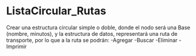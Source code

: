# ListaCircular_Rutas
Crear una estructura circular simple o doble, donde el nodo será una Base (nombre, minutos), y la estructura de datos, representará una ruta de transporte, por lo que a la ruta se podrán:
-Agregar 
-Buscar 
-Eliminar 
-Imprimir 
